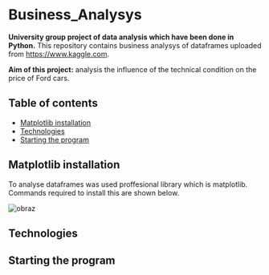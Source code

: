 # Business_Analysys

**University group project of data analysis which have been done in Python.**
This repository contains business analysys of dataframes uploaded from https://www.kaggle.com. 

**Aim of this project:** analysis the influence of the technical condition on the price of Ford cars.

## Table of contents
* [Matplotlib installation](#matplotlib-installation)
* [Technologies](#technologies)
* [Starting the program](#starting-the-program)

##  Matplotlib installation

To analyse dataframes was used proffesional library which is matplotlib. Commands required to install this are shown below.

![obraz](https://user-images.githubusercontent.com/77791657/172053226-c57ea2dc-165e-40d9-8e0b-cab537b83770.png)

## Technologies

## Starting the program

##  




